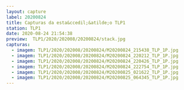 ```yaml
---
layout: capture
label: 20200824
title: Capturas da esta&ccedil;&atilde;o TLP1
station: TLP1
date: 2020-08-24 21:54:38
preview:  TLP1/2020/202008/20200824/stack.jpg
capturas:
  - imagem: TLP1/2020/202008/20200824/M20200824_215438_TLP_1P.jpg
  - imagem: TLP1/2020/202008/20200824/M20200824_220212_TLP_1P.jpg
  - imagem: TLP1/2020/202008/20200824/M20200824_220426_TLP_1P.jpg
  - imagem: TLP1/2020/202008/20200824/M20200824_222754_TLP_1P.jpg
  - imagem: TLP1/2020/202008/20200824/M20200825_021622_TLP_1P.jpg
  - imagem: TLP1/2020/202008/20200824/M20200825_064345_TLP_1P.jpg
---
```

